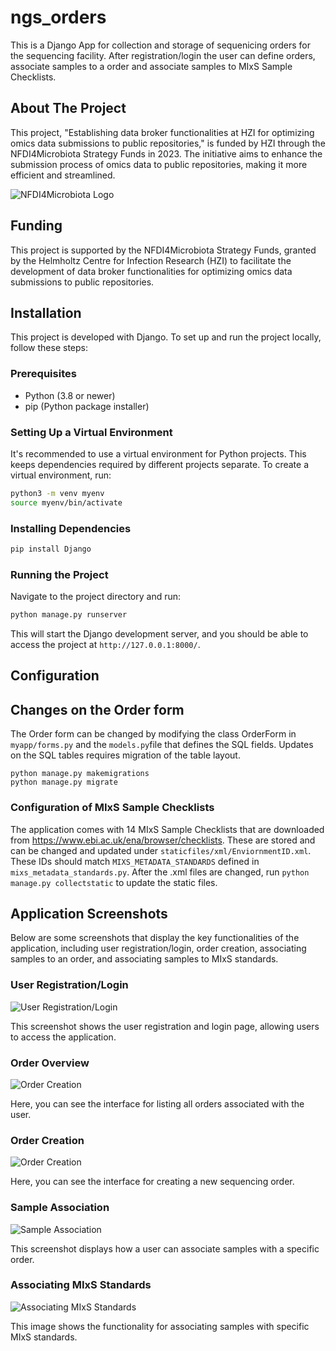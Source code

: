 # ngs_orders

This is a Django App for collection and storage of sequenicing orders for the sequencing facility. After registration/login the user can define orders, associate samples to a order and associate samples to  MIxS Sample Checklists.

## About The Project

This project, "Establishing data broker functionalities at HZI for optimizing omics data submissions to public repositories," is funded by HZI through the NFDI4Microbiota Strategy Funds in 2023. The initiative aims to enhance the submission process of omics data to public repositories, making it more efficient and streamlined.

![NFDI4Microbiota Logo](https://avatars.githubusercontent.com/u/97964957?s=200&v=4)

## Funding

This project is supported by the NFDI4Microbiota Strategy Funds, granted by the Helmholtz Centre for Infection Research (HZI) to facilitate the development of data broker functionalities for optimizing omics data submissions to public repositories.


## Installation

This project is developed with Django. To set up and run the project locally, follow these steps:

### Prerequisites

- Python (3.8 or newer)
- pip (Python package installer)

### Setting Up a Virtual Environment

It's recommended to use a virtual environment for Python projects. This keeps dependencies required by different projects separate. To create a virtual environment, run:


```bash
python3 -m venv myenv
source myenv/bin/activate
```

### Installing Dependencies

```bash
pip install Django
```

### Running the Project

Navigate to the project directory and run:


```bash
python manage.py runserver
```

This will start the Django development server, and you should be able to access the project at `http://127.0.0.1:8000/`.


## Configuration 

## Changes on the Order form

The Order form can be changed by modifying the class OrderForm in `myapp/forms.py` and the `models.py`file that defines the SQL fields. Updates on the SQL tables requires migration of the table layout.

```
python manage.py makemigrations
python manage.py migrate
```

### Configuration of MIxS Sample Checklists

The application comes with 14 MIxS Sample Checklists that are downloaded from https://www.ebi.ac.uk/ena/browser/checklists. These are stored and can be changed and updated under `staticfiles/xml/EnviornmentID.xml`. These IDs should match `MIXS_METADATA_STANDARDS` defined in `mixs_metadata_standards.py`. After the .xml files are changed, run `python manage.py collectstatic` to update the static files. 

## Application Screenshots

Below are some screenshots that display the key functionalities of the application, including user registration/login, order creation, associating samples to an order, and associating samples to MIxS standards.

### User Registration/Login

![User Registration/Login](screenshots/image1.png)

This screenshot shows the user registration and login page, allowing users to access the application.

### Order Overview

![Order Creation](screenshots/image2.png)

Here, you can see the interface for listing all orders associated with the user.

### Order Creation

![Order Creation](screenshots/image3.png)

Here, you can see the interface for creating a new sequencing order.

### Sample Association

![Sample Association](screenshots/image4.png)

This screenshot displays how a user can associate samples with a specific order.

### Associating MIxS Standards

![Associating MIxS Standards](screenshots/image5.png)

This image shows the functionality for associating samples with specific MIxS standards.